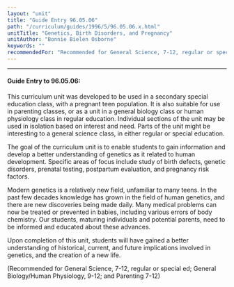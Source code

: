 ```yaml
---
layout: "unit"
title: "Guide Entry 96.05.06"
path: "/curriculum/guides/1996/5/96.05.06.x.html"
unitTitle: "Genetics, Birth Disorders, and Pregnancy"
unitAuthor: "Bonnie Bielen Osborne"
keywords: ""
recommendedFor: "Recommended for General Science, 7-12, regular or special ed; General Biology/Human Physiology, 9-12; and Parenting 7-12"
---
```

<body>
<hr/>
 <h4>
  Guide Entry to 96.05.06:
 </h4>
 This curriculum unit was developed to be used in a secondary special education class, with a pregnant teen population. It is also suitable for use in parenting classes, or as a unit in a general biology class or human physiology class in regular education. Individual sections of the unit may be used in isolation based on interest and need. Parts of the unit might be interesting to a general science class, in either regular or special education.
 <p>
  The goal of the curriculum unit is to enable students to gain information and develop a better understanding of genetics as it related to human development. Specific areas of focus include study of birth defects, genetic disorders, prenatal testing, postpartum evaluation, and pregnancy risk factors.
 </p>
 <p>
  Modern genetics is a relatively new field, unfamiliar to many teens. In the past few decades knowledge has grown in the field of human genetics, and there are new discoveries being made daily. Many medical problems can now be treated or prevented in babies, including various errors of body chemistry. Our students, maturing individuals and potential parents, need to be informed and educated about these advances.
 </p>
 <p>
  Upon completion of this unit, students will have gained a better understanding of historical, current, and future implications involved in genetics, and the creation of a new life.
 </p>
 <p>
  (Recommended for General Science, 7-12, regular or special ed; General Biology/Human Physiology, 9-12; and Parenting 7-12)
 </p>

</body>